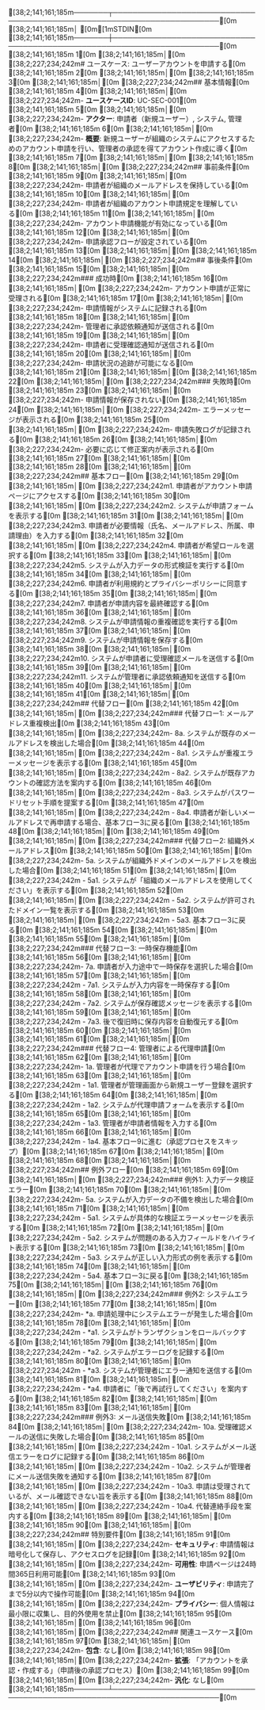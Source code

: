 [38;2;141;161;185m───────┬────────────────────────────────────────────────────────────────────────[0m
       [38;2;141;161;185m│ [0m[1mSTDIN[0m
[38;2;141;161;185m───────┼────────────────────────────────────────────────────────────────────────[0m
[38;2;141;161;185m   1[0m   [38;2;141;161;185m│[0m [38;2;227;234;242m# ユースケース: ユーザーアカウントを申請する[0m
[38;2;141;161;185m   2[0m   [38;2;141;161;185m│[0m 
[38;2;141;161;185m   3[0m   [38;2;141;161;185m│[0m [38;2;227;234;242m## 基本情報[0m
[38;2;141;161;185m   4[0m   [38;2;141;161;185m│[0m [38;2;227;234;242m- **ユースケースID**: UC-SEC-001[0m
[38;2;141;161;185m   5[0m   [38;2;141;161;185m│[0m [38;2;227;234;242m- **アクター**: 申請者（新規ユーザー）, システム, 管理者[0m
[38;2;141;161;185m   6[0m   [38;2;141;161;185m│[0m [38;2;227;234;242m- **概要**: 新規ユーザーが組織のシステムにアクセスするためのアカウント申請を行い、管理者の承認を得てアカウント作成に導く[0m
[38;2;141;161;185m   7[0m   [38;2;141;161;185m│[0m 
[38;2;141;161;185m   8[0m   [38;2;141;161;185m│[0m [38;2;227;234;242m## 事前条件[0m
[38;2;141;161;185m   9[0m   [38;2;141;161;185m│[0m [38;2;227;234;242m- 申請者が組織のメールアドレスを保持している[0m
[38;2;141;161;185m  10[0m   [38;2;141;161;185m│[0m [38;2;227;234;242m- 申請者が組織のアカウント申請規定を理解している[0m
[38;2;141;161;185m  11[0m   [38;2;141;161;185m│[0m [38;2;227;234;242m- アカウント申請機能が有効になっている[0m
[38;2;141;161;185m  12[0m   [38;2;141;161;185m│[0m [38;2;227;234;242m- 申請承認フローが設定されている[0m
[38;2;141;161;185m  13[0m   [38;2;141;161;185m│[0m 
[38;2;141;161;185m  14[0m   [38;2;141;161;185m│[0m [38;2;227;234;242m## 事後条件[0m
[38;2;141;161;185m  15[0m   [38;2;141;161;185m│[0m [38;2;227;234;242m### 成功時[0m
[38;2;141;161;185m  16[0m   [38;2;141;161;185m│[0m [38;2;227;234;242m- アカウント申請が正常に受理される[0m
[38;2;141;161;185m  17[0m   [38;2;141;161;185m│[0m [38;2;227;234;242m- 申請情報がシステムに記録される[0m
[38;2;141;161;185m  18[0m   [38;2;141;161;185m│[0m [38;2;227;234;242m- 管理者に承認依頼通知が送信される[0m
[38;2;141;161;185m  19[0m   [38;2;141;161;185m│[0m [38;2;227;234;242m- 申請者に受理確認通知が送信される[0m
[38;2;141;161;185m  20[0m   [38;2;141;161;185m│[0m [38;2;227;234;242m- 申請状況の追跡が可能になる[0m
[38;2;141;161;185m  21[0m   [38;2;141;161;185m│[0m 
[38;2;141;161;185m  22[0m   [38;2;141;161;185m│[0m [38;2;227;234;242m### 失敗時[0m
[38;2;141;161;185m  23[0m   [38;2;141;161;185m│[0m [38;2;227;234;242m- 申請情報が保存されない[0m
[38;2;141;161;185m  24[0m   [38;2;141;161;185m│[0m [38;2;227;234;242m- エラーメッセージが表示される[0m
[38;2;141;161;185m  25[0m   [38;2;141;161;185m│[0m [38;2;227;234;242m- 申請失敗ログが記録される[0m
[38;2;141;161;185m  26[0m   [38;2;141;161;185m│[0m [38;2;227;234;242m- 必要に応じて修正案内が表示される[0m
[38;2;141;161;185m  27[0m   [38;2;141;161;185m│[0m 
[38;2;141;161;185m  28[0m   [38;2;141;161;185m│[0m [38;2;227;234;242m## 基本フロー[0m
[38;2;141;161;185m  29[0m   [38;2;141;161;185m│[0m [38;2;227;234;242m1. 申請者がアカウント申請ページにアクセスする[0m
[38;2;141;161;185m  30[0m   [38;2;141;161;185m│[0m [38;2;227;234;242m2. システムが申請フォームを表示する[0m
[38;2;141;161;185m  31[0m   [38;2;141;161;185m│[0m [38;2;227;234;242m3. 申請者が必要情報（氏名、メールアドレス、所属、申請理由）を入力する[0m
[38;2;141;161;185m  32[0m   [38;2;141;161;185m│[0m [38;2;227;234;242m4. 申請者が希望ロールを選択する[0m
[38;2;141;161;185m  33[0m   [38;2;141;161;185m│[0m [38;2;227;234;242m5. システムが入力データの形式検証を実行する[0m
[38;2;141;161;185m  34[0m   [38;2;141;161;185m│[0m [38;2;227;234;242m6. 申請者が利用規約とプライバシーポリシーに同意する[0m
[38;2;141;161;185m  35[0m   [38;2;141;161;185m│[0m [38;2;227;234;242m7. 申請者が申請内容を最終確認する[0m
[38;2;141;161;185m  36[0m   [38;2;141;161;185m│[0m [38;2;227;234;242m8. システムが申請情報の重複確認を実行する[0m
[38;2;141;161;185m  37[0m   [38;2;141;161;185m│[0m [38;2;227;234;242m9. システムが申請情報を保存する[0m
[38;2;141;161;185m  38[0m   [38;2;141;161;185m│[0m [38;2;227;234;242m10. システムが申請者に受理確認メールを送信する[0m
[38;2;141;161;185m  39[0m   [38;2;141;161;185m│[0m [38;2;227;234;242m11. システムが管理者に承認依頼通知を送信する[0m
[38;2;141;161;185m  40[0m   [38;2;141;161;185m│[0m 
[38;2;141;161;185m  41[0m   [38;2;141;161;185m│[0m [38;2;227;234;242m## 代替フロー[0m
[38;2;141;161;185m  42[0m   [38;2;141;161;185m│[0m [38;2;227;234;242m### 代替フロー1: メールアドレス重複検出[0m
[38;2;141;161;185m  43[0m   [38;2;141;161;185m│[0m [38;2;227;234;242m- 8a. システムが既存のメールアドレスを検出した場合[0m
[38;2;141;161;185m  44[0m   [38;2;141;161;185m│[0m [38;2;227;234;242m  - 8a1. システムが重複エラーメッセージを表示する[0m
[38;2;141;161;185m  45[0m   [38;2;141;161;185m│[0m [38;2;227;234;242m  - 8a2. システムが既存アカウントの確認方法を案内する[0m
[38;2;141;161;185m  46[0m   [38;2;141;161;185m│[0m [38;2;227;234;242m  - 8a3. システムがパスワードリセット手順を提案する[0m
[38;2;141;161;185m  47[0m   [38;2;141;161;185m│[0m [38;2;227;234;242m  - 8a4. 申請者が新しいメールアドレスで再申請する場合、基本フロー3に戻る[0m
[38;2;141;161;185m  48[0m   [38;2;141;161;185m│[0m 
[38;2;141;161;185m  49[0m   [38;2;141;161;185m│[0m [38;2;227;234;242m### 代替フロー2: 組織外メールアドレス[0m
[38;2;141;161;185m  50[0m   [38;2;141;161;185m│[0m [38;2;227;234;242m- 5a. システムが組織外ドメインのメールアドレスを検出した場合[0m
[38;2;141;161;185m  51[0m   [38;2;141;161;185m│[0m [38;2;227;234;242m  - 5a1. システムが「組織のメールアドレスを使用してください」を表示する[0m
[38;2;141;161;185m  52[0m   [38;2;141;161;185m│[0m [38;2;227;234;242m  - 5a2. システムが許可されたドメイン一覧を表示する[0m
[38;2;141;161;185m  53[0m   [38;2;141;161;185m│[0m [38;2;227;234;242m  - 5a3. 基本フロー3に戻る[0m
[38;2;141;161;185m  54[0m   [38;2;141;161;185m│[0m 
[38;2;141;161;185m  55[0m   [38;2;141;161;185m│[0m [38;2;227;234;242m### 代替フロー3: 一時保存機能[0m
[38;2;141;161;185m  56[0m   [38;2;141;161;185m│[0m [38;2;227;234;242m- 7a. 申請者が入力途中で一時保存を選択した場合[0m
[38;2;141;161;185m  57[0m   [38;2;141;161;185m│[0m [38;2;227;234;242m  - 7a1. システムが入力内容を一時保存する[0m
[38;2;141;161;185m  58[0m   [38;2;141;161;185m│[0m [38;2;227;234;242m  - 7a2. システムが保存確認メッセージを表示する[0m
[38;2;141;161;185m  59[0m   [38;2;141;161;185m│[0m [38;2;227;234;242m  - 7a3. 後で復旧時に保存内容を自動復元する[0m
[38;2;141;161;185m  60[0m   [38;2;141;161;185m│[0m 
[38;2;141;161;185m  61[0m   [38;2;141;161;185m│[0m [38;2;227;234;242m### 代替フロー4: 管理者による代理申請[0m
[38;2;141;161;185m  62[0m   [38;2;141;161;185m│[0m [38;2;227;234;242m- 1a. 管理者が代理でアカウント申請を行う場合[0m
[38;2;141;161;185m  63[0m   [38;2;141;161;185m│[0m [38;2;227;234;242m  - 1a1. 管理者が管理画面から新規ユーザー登録を選択する[0m
[38;2;141;161;185m  64[0m   [38;2;141;161;185m│[0m [38;2;227;234;242m  - 1a2. システムが代理申請フォームを表示する[0m
[38;2;141;161;185m  65[0m   [38;2;141;161;185m│[0m [38;2;227;234;242m  - 1a3. 管理者が申請者情報を入力する[0m
[38;2;141;161;185m  66[0m   [38;2;141;161;185m│[0m [38;2;227;234;242m  - 1a4. 基本フロー9に進む（承認プロセスをスキップ）[0m
[38;2;141;161;185m  67[0m   [38;2;141;161;185m│[0m 
[38;2;141;161;185m  68[0m   [38;2;141;161;185m│[0m [38;2;227;234;242m## 例外フロー[0m
[38;2;141;161;185m  69[0m   [38;2;141;161;185m│[0m [38;2;227;234;242m### 例外1: 入力データ検証エラー[0m
[38;2;141;161;185m  70[0m   [38;2;141;161;185m│[0m [38;2;227;234;242m- 5a. システムが入力データの不備を検出した場合[0m
[38;2;141;161;185m  71[0m   [38;2;141;161;185m│[0m [38;2;227;234;242m  - 5a1. システムが具体的な検証エラーメッセージを表示する[0m
[38;2;141;161;185m  72[0m   [38;2;141;161;185m│[0m [38;2;227;234;242m  - 5a2. システムが問題のある入力フィールドをハイライト表示する[0m
[38;2;141;161;185m  73[0m   [38;2;141;161;185m│[0m [38;2;227;234;242m  - 5a3. システムが正しい入力形式の例を表示する[0m
[38;2;141;161;185m  74[0m   [38;2;141;161;185m│[0m [38;2;227;234;242m  - 5a4. 基本フロー3に戻る[0m
[38;2;141;161;185m  75[0m   [38;2;141;161;185m│[0m 
[38;2;141;161;185m  76[0m   [38;2;141;161;185m│[0m [38;2;227;234;242m### 例外2: システムエラー[0m
[38;2;141;161;185m  77[0m   [38;2;141;161;185m│[0m [38;2;227;234;242m- *a. 申請処理中にシステムエラーが発生した場合[0m
[38;2;141;161;185m  78[0m   [38;2;141;161;185m│[0m [38;2;227;234;242m  - *a1. システムがトランザクションをロールバックする[0m
[38;2;141;161;185m  79[0m   [38;2;141;161;185m│[0m [38;2;227;234;242m  - *a2. システムがエラーログを記録する[0m
[38;2;141;161;185m  80[0m   [38;2;141;161;185m│[0m [38;2;227;234;242m  - *a3. システムが管理者にエラー通知を送信する[0m
[38;2;141;161;185m  81[0m   [38;2;141;161;185m│[0m [38;2;227;234;242m  - *a4. 申請者に「後で再試行してください」を案内する[0m
[38;2;141;161;185m  82[0m   [38;2;141;161;185m│[0m 
[38;2;141;161;185m  83[0m   [38;2;141;161;185m│[0m [38;2;227;234;242m### 例外3: メール送信失敗[0m
[38;2;141;161;185m  84[0m   [38;2;141;161;185m│[0m [38;2;227;234;242m- 10a. 受理確認メールの送信に失敗した場合[0m
[38;2;141;161;185m  85[0m   [38;2;141;161;185m│[0m [38;2;227;234;242m  - 10a1. システムがメール送信エラーをログに記録する[0m
[38;2;141;161;185m  86[0m   [38;2;141;161;185m│[0m [38;2;227;234;242m  - 10a2. システムが管理者にメール送信失敗を通知する[0m
[38;2;141;161;185m  87[0m   [38;2;141;161;185m│[0m [38;2;227;234;242m  - 10a3. 申請は受理されているが、メール確認できない旨を表示する[0m
[38;2;141;161;185m  88[0m   [38;2;141;161;185m│[0m [38;2;227;234;242m  - 10a4. 代替連絡手段を案内する[0m
[38;2;141;161;185m  89[0m   [38;2;141;161;185m│[0m 
[38;2;141;161;185m  90[0m   [38;2;141;161;185m│[0m [38;2;227;234;242m## 特別要件[0m
[38;2;141;161;185m  91[0m   [38;2;141;161;185m│[0m [38;2;227;234;242m- **セキュリティ**: 申請情報は暗号化して保存し、アクセスログを記録[0m
[38;2;141;161;185m  92[0m   [38;2;141;161;185m│[0m [38;2;227;234;242m- **可用性**: 申請ページは24時間365日利用可能[0m
[38;2;141;161;185m  93[0m   [38;2;141;161;185m│[0m [38;2;227;234;242m- **ユーザビリティ**: 申請完了まで5分以内で操作可能[0m
[38;2;141;161;185m  94[0m   [38;2;141;161;185m│[0m [38;2;227;234;242m- **プライバシー**: 個人情報は最小限に収集し、目的外使用を禁止[0m
[38;2;141;161;185m  95[0m   [38;2;141;161;185m│[0m 
[38;2;141;161;185m  96[0m   [38;2;141;161;185m│[0m [38;2;227;234;242m## 関連ユースケース[0m
[38;2;141;161;185m  97[0m   [38;2;141;161;185m│[0m [38;2;227;234;242m- **包含**: なし[0m
[38;2;141;161;185m  98[0m   [38;2;141;161;185m│[0m [38;2;227;234;242m- **拡張**: 「アカウントを承認・作成する」（申請後の承認プロセス）[0m
[38;2;141;161;185m  99[0m   [38;2;141;161;185m│[0m [38;2;227;234;242m- **汎化**: なし[0m
[38;2;141;161;185m───────┴────────────────────────────────────────────────────────────────────────[0m
